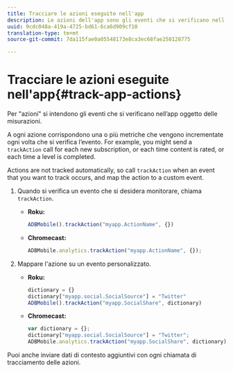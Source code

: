```yaml
---
title: Tracciare le azioni eseguite nell'app
description: Le azioni dell'app sono gli eventi che si verificano nell'app e che desideri misurare.
uuid: 9cdc048a-419a-4725-bd61-6ca6d909cf10
translation-type: tm+mt
source-git-commit: 7da115fae0a05548173e8ca3ec68fae250128775

---
```



# Tracciare le azioni eseguite nell'app{#track-app-actions}

Per "azioni" si intendono gli eventi che si verificano nell’app oggetto delle misurazioni.

A ogni azione corrispondono una o più metriche che vengono incrementate ogni volta che si verifica l’evento. For example, you might send a `trackAction` call for each new subscription, or each time content is rated, or each time a level is completed.

Actions are not tracked automatically, so call `trackAction` when an event that you want to track occurs, and map the action to a custom event.

1. Quando si verifica un evento che si desidera monitorare, chiama `trackAction`.

   * **Roku:**

      ```js
      ADBMobile().trackAction("myapp.ActionName", {})
      ```

   * **Chromecast:**

      ```js
      ADBMobile.analytics.trackAction("myapp.ActionName", {});
      ```

1. Mappare l'azione su un evento personalizzato.

   * **Roku:**

      ```js
      dictionary = {} 
      dictionary["myapp.social.SocialSource"] = "Twitter"  
      ADBMobile().trackAction("myapp.SocialShare", dictionary)
      ```

   * **Chromecast:**

      ```js
      var dictionary = {}; 
      dictionary["myapp.social.SocialSource"] = "Twitter"; 
      ADBMobile.analytics.trackAction("myapp.SocialShare", dictionary);
      ```

Puoi anche inviare dati di contesto aggiuntivi con ogni chiamata di tracciamento delle azioni.

